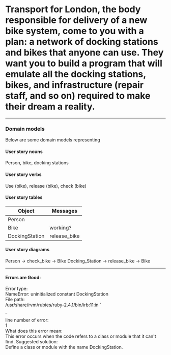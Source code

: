 # Transport for London, the body responsible for delivery of a new bike system, come to you with a plan: a network of docking stations and bikes that anyone can use. They want you to build a program that will emulate all the docking stations, bikes, and infrastructure (repair staff, and so on) required to make their dream a reality.

***
### Domain models
Below are some domain models representing

#### User story nouns
Person, bike, docking stations

#### User story verbs
Use (bike), release (bike), check (bike)

#### User story tables
| Object | Messages |
|---|---|
|Person| |
|Bike | working? |
|DockingStation | release_bike |

#### User story diagrams
Person -> check_bike -> Bike
Docking_Station -> release_bike -> Bike   

***
#### Errors are Good:
Error type:   
NameError: uninitialized constant DockingStation   
File path:    
/usr/share/rvm/rubies/ruby-2.4.1/bin/irb:11:in \`<main>'   
line number of error:    
1   
What does this error mean:   
This error occurs when the code refers to a class or module that it can't find.
Suggested solution:   
Define a class or module with the name DockingStation.
